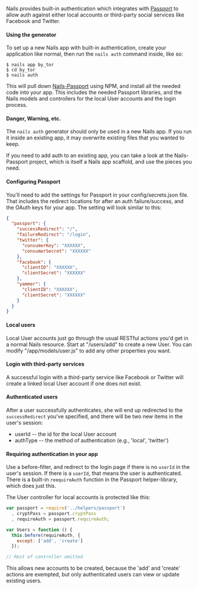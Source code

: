 Nails provides built-in authentication which integrates with
[Passport](http://passportjs.org/) to allow auth against either local accounts
or third-party social services like Facebook and Twitter.

#### Using the generator

To set up a new Nails app with built-in authentication, create your application
like normal, then run the `nails auth` command inside, like so:

```
$ nails app by_tor
$ cd by_tor
$ nails auth
```

This will pull down [Nails-Passport](https://github.com/mde/nails-passport)
using NPM, and install all the needed code into your app. This includes the
needed Passport libraries, and the Nails models and controllers for the local
User accounts and the login process.

#### Danger, Warning, etc.

The `nails auth` generator should only be used in a new Nails app. If you
run it inside an existing app, it may overwrite existing files that you wanted
to keep.

If you need to add auth to an existing app, you can take a look at the
Nails-Passport project, which is itself a Nails app scaffold, and use the pieces
you need.

#### Configuring Passport

You'll need to add the settings for Passport in your config/secrets.json file.
That includes the redirect locations for after an auth failure/success, and the
OAuth keys for your app. The setting will look similar to this: 
```json
{
  "passport": {
    "successRedirect": "/",
    "failureRedirect": "/login",
    "twitter": {
      "consumerKey": "XXXXXX",
      "consumerSecret": "XXXXXX"
    },
    "facebook": {
      "clientID": "XXXXXX",
      "clientSecret": "XXXXXX"
    },
    "yammer": {
      "clientID": "XXXXXX",
      "clientSecret": "XXXXXX"
    }
  }
}
```

#### Local users

Local User accounts just go through the usual RESTful actions you'd get in a
normal Nails resource. Start at "/users/add" to create a new User. You can
modify "/app/models/user.js" to add any other properties you want.

#### Login with third-party services

A successful login with a third-party service like Facebook or Twitter will
create a linked local User account if one does not exist.

#### Authenticated users

After a user successfully authenticates, she will end up redirected to the
`successRedirect` you've specified, and there will be two new items in the
user's session:

 * userId -- the id for the local User account
 * authType -- the method of authentication (e.g., 'local', 'twitter')

#### Requiring authentication in your app

Use a before-filter, and redirect to the login page if there is no `userId` in
the user's session. If there is a `userId`, that means the user is
authenticated. There is a built-in `reequireAuth` function in the Passport
helper-library, which does just this.

The User controller for local accounts is protected like this:

```javascript
var passport = require('../helpers/passport')
  , cryptPass = passport.cryptPass
  , requireAuth = passport.requireAuth;

var Users = function () {
  this.before(requireAuth, {
    except: ['add', 'create']
  });

// Rest of controller omitted
```

This allows new accounts to be created, because the 'add' and 'create' actions
are exempted, but only authenticated users can view or update existing users.

